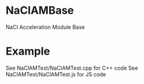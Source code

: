 NaClAMBase
==========

NaCl Acceleration Module Base

Example
========

See NaClAMTest/NaClAMTest.cpp for C++ code
See NaClAMTest/NaClAMTest.js for JS code